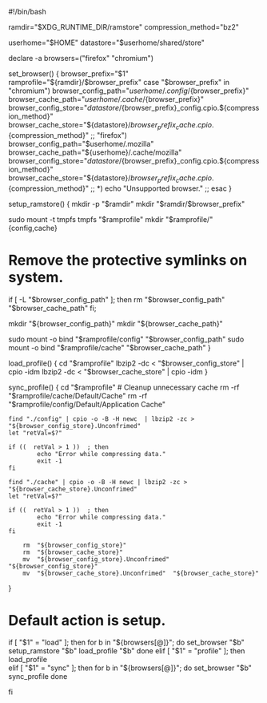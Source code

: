 #!/bin/bash

ramdir="$XDG_RUNTIME_DIR/ramstore"
compression_method="bz2"

userhome="$HOME"
datastore="$userhome/shared/store"

declare -a browsers=("firefox" "chromium") 

set_browser() {
	browser_prefix="$1"
	ramprofile="${ramdir}/$browser_prefix"
	case "$browser_prefix" in 
	"chromium")
        browser_config_path="$userhome/.config/${browser_prefix}"
		browser_cache_path="${userhome}/.cache/${browser_prefix}"
		browser_config_store="${datastore}/${browser_prefix}_config.cpio.${compression_method}"
		browser_cache_store="${datastore}/${browser_prefix}_cache.cpio.${compression_method}"
        ;; 
	"firefox")
        browser_config_path="$userhome/.mozilla"
		browser_cache_path="${userhome}/.cache/mozilla"
		browser_config_store="${datastore}/${browser_prefix}_config.cpio.${compression_method}"
		browser_cache_store="${datastore}/${browser_prefix}_cache.cpio.${compression_method}"
        ;; 
    *)
        echo "Unsupported browser."
        ;; 
esac
}

setup_ramstore() {
mkdir -p "$ramdir"
mkdir "$ramdir/$browser_prefix"

sudo mount -t tmpfs tmpfs "$ramprofile"
mkdir "$ramprofile/"{config,cache}

# Remove the protective symlinks on system.
if [ -L "$browser_config_path" ]; then 
	rm "$browser_config_path" "$browser_cache_path"
fi;

mkdir "${browser_config_path}"
mkdir "${browser_cache_path}"

sudo mount -o bind "$ramprofile/config" "$browser_config_path"
sudo mount -o bind "$ramprofile/cache"  "$browser_cache_path"
}

load_profile() {
	cd "$ramprofile"
	lbzip2 -dc < "$browser_config_store" | cpio -idm
	lbzip2 -dc < "$browser_cache_store" | cpio -idm
}


sync_profile() {
	cd "$ramprofile"
	# Cleanup unnecessary cache
	rm -rf "$ramprofile/cache/Default/Cache"
	rm -rf "$ramprofile/config/Default/Application Cache"

	find "./config" | cpio -o -B -H newc  | lbzip2 -zc > "${browser_config_store}.Unconfrimed"
	let "retVal=$?"

	if ((  retVal > 1 ))  ; then
    		echo "Error while compressing data."
			exit -1 
	fi

	find "./cache" | cpio -o -B -H newc | lbzip2 -zc > "${browser_cache_store}.Unconfrimed" 
	let "retVal=$?"

	if ((  retVal > 1 ))  ; then
    		echo "Error while compressing data."
			exit -1 
	fi

		rm  "${browser_config_store}"
		rm  "${browser_cache_store}"
	    mv  "${browser_config_store}.Unconfrimed"  "${browser_config_store}"
		mv  "${browser_cache_store}.Unconfrimed"  "${browser_cache_store}"
	
}

# Default action is setup.
if [ "$1" = "load" ]; then
	for b in "${browsers[@]}"; do
		set_browser "$b"
		setup_ramstore "$b"
   		load_profile "$b"
	done
elif [ "$1" = "profile" ]; then
	load_profile	
elif [ "$1" = "sync" ]; then
	for b in "${browsers[@]}"; do
		set_browser "$b"
   		sync_profile
	done
	
fi
